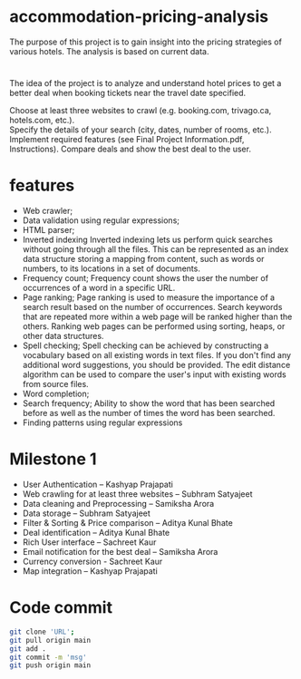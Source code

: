 # accommodation-pricing-analysis
The purpose of this project is to gain insight into the pricing strategies of various hotels. The analysis is based on current data.

# 
The idea of the project is to analyze and understand hotel prices to get a better deal when booking tickets near the travel date specified.

Choose at least three websites to crawl (e.g. booking.com, trivago.ca, hotels.com, etc.).  
Specify the details of your search (city, dates, number of rooms, etc.).  
Implement required features (see Final Project Information.pdf, Instructions). 
Compare deals and show the best deal to the user.

# features

- Web crawler;
- Data validation using regular expressions;
- HTML parser;
- Inverted indexing
Inverted indexing lets us perform quick searches without going through all the files. This can be
represented as an index data structure storing a mapping from content, such as words or numbers, to its
locations in a set of documents.
- Frequency count;
Frequency count shows the user the number of occurrences of a word in a specific URL.
- Page ranking;
Page ranking is used to measure the importance of a search result based on the number of occurrences.
Search keywords that are repeated more within a web page will be ranked higher than the others.
Ranking web pages can be performed using sorting, heaps, or other data structures.
- Spell checking;
Spell checking can be achieved by constructing a vocabulary based on all existing words in text files.
If you don't find any additional word suggestions, you should be provided.
The edit distance algorithm can be used to compare the user's input with existing words from source files.
- Word completion;
- Search frequency;
Ability to show the word that has been searched before as well as the number of times the word has been
searched.
- Finding patterns using regular expressions

# Milestone 1
- 	User Authentication – Kashyap Prajapati
- 	Web crawling for at least three websites – Subhram Satyajeet
- 	Data cleaning and Preprocessing – Samiksha Arora
- 	Data storage – Subhram Satyajeet
- 	Filter & Sorting & Price comparison – Aditya Kunal Bhate
- 	Deal identification – Aditya Kunal Bhate
- 	Rich User interface – Sachreet Kaur
- 	Email notification for the best deal – Samiksha Arora
- 	Currency conversion  - Sachreet Kaur
- 	Map integration – Kashyap Prajapati

# Code commit
```bash
git clone 'URL';
git pull origin main
git add . 
git commit -m 'msg'
git push origin main
```
